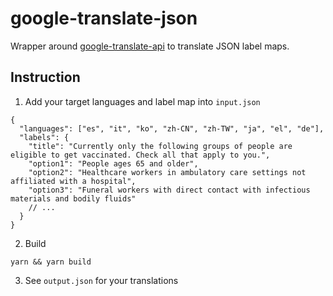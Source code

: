 # google-translate-json

Wrapper around [google-translate-api](https://github.com/vitalets/google-translate-api) to translate JSON label maps.

## Instruction

1. Add your target languages and label map into `input.json`

```
{
  "languages": ["es", "it", "ko", "zh-CN", "zh-TW", "ja", "el", "de"],
  "labels": {
    "title": "Currently only the following groups of people are eligible to get vaccinated. Check all that apply to you.",
    "option1": "People ages 65 and older",
    "option2": "Healthcare workers in ambulatory care settings not affiliated with a hospital",
    "option3": "Funeral workers with direct contact with infectious materials and bodily fluids"
    // ...
  }
}

```

2. Build

```
yarn && yarn build
```

3. See `output.json` for your translations
